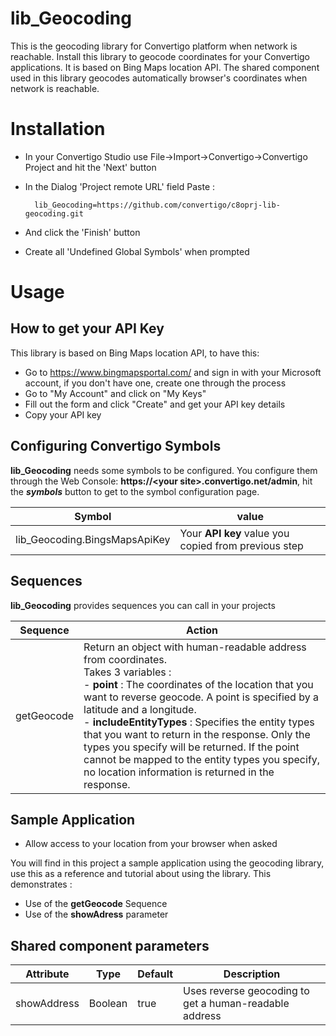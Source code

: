 # lib_Geocoding
This is the geocoding library for Convertigo platform when network is reachable. Install this library to geocode coordinates for your Convertigo applications. It is based on Bing Maps location API. The shared component used in this library geocodes automatically browser's coordinates when network is reachable.

# Installation

* In your Convertigo Studio use File->Import->Convertigo->Convertigo Project and hit the 'Next' button

* In the Dialog 'Project remote URL' field Paste :

        lib_Geocoding=https://github.com/convertigo/c8oprj-lib-geocoding.git

* And click the 'Finish' button
* Create all 'Undefined Global Symbols' when prompted

# Usage

## How to get your API Key

This library is based on Bing Maps location API, to have this:

* Go to https://www.bingmapsportal.com/ and sign in with your Microsoft account, if you don't have one, create one through the process
* Go to "My Account" and click on "My Keys"
* Fill out the form and click "Create" and get your API key details
* Copy your API key

## Configuring Convertigo Symbols

__lib_Geocoding__ needs some symbols to be configured. You configure them through the Web Console: **https://&lt;your site&gt;.convertigo.net/admin**, hit the ___symbols___ button to get to the symbol configuration page.

Symbol  | value
------| ------
lib_Geocoding.BingsMapsApiKey | Your **API key** value you copied from previous step

## Sequences

__lib_Geocoding__ provides sequences you can call in your projects

Sequence  | Action
------| ------
getGeocode | Return an object with human-readable address from coordinates. <br>Takes 3 variables :<br> - **point** : The coordinates of the location that you want to reverse geocode. A point is specified by a latitude and a longitude.<br >- **includeEntityTypes** : Specifies the entity types that you want to return in the response. Only the types you specify will be returned. If the point cannot be mapped to the entity types you specify, no location information is returned in the response.<br >

## Sample Application

* Allow access to your location from your browser when asked

You will find in this project a sample application using the geocoding library, use this as a reference and tutorial about using the library. This demonstrates :
- Use of the **getGeocode** Sequence
- Use of the **showAdress** parameter

## Shared component parameters

| Attribute        | Type           | Default | Description  |
| ------------- |-------------| -----|------------|
| showAddress      | Boolean | true    | Uses reverse geocoding to get a human-readable address |
